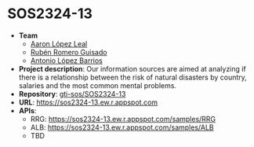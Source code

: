 # SOS2324-13
- **Team**
  - [Aaron López Leal](https://github.com/aaronlopezleal)
  - [Rubén Romero Guisado](https://github.com/rubromgui)
  - [Antonio López Barrios](https://github.com/antlopbar)
- **Project description**: Our information sources are aimed at analyzing if there is a relationship between the risk of natural disasters by country, salaries and the most common mental problems.
- **Repository**: [gti-sos/SOS2324-13](https://github.com/gti-sos/SOS2324-13)
- **URL**: https://sos2324-13.ew.r.appspot.com
-  **APIs**:
    - RRG: https://sos2324-13.ew.r.appspot.com/samples/RRG
    - ALB: https://sos2324-13.ew.r.appspot.com/samples/ALB
    - TBD
